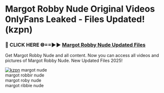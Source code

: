 # Margot Robby Nude Original Videos 0nlyFans Leaked - Files Updated! (kzpn)

<h3>🔴 CLICK HERE 🌐==►► <a href="https://tinyurl.com/yc6ubb5a" rel="nofollow">Margot Robby Nude Updated Files</a></h3>

Get Margot Robby Nude and all content. Now you can access all videos and pictures of Margot Robby Nude. New Updated Files 2025!

[![kzpn](https://i.imgur.com/7eu0CRL.gif)](https://tinyurl.com/yc6ubb5a)
margot nude<br>
margot robbir nude<br>
margot roby nude<br>
margot ribbie nude